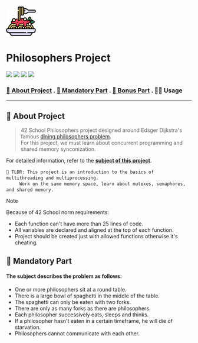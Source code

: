 <a name="readme-top"></a>
<div aling="center">
  <!-- logo-->
  <a href="https://github.com/ybounite/Philosophers">
  <img src="README_files/logo.png" alt="Logo" width="80" height="80">
  </a>
 
  <!-- Project Name -->
  <h1>Philosophers Project</h1>
  
  <!-- Short Description -->
  <!-- Badges -->
  <p>
  <img src="https://img.shields.io/badge/score-108%20%2F%20100-success?style=for-the-badge" />
  <img src="https://img.shields.io/github/repo-size/ybounite/Philosophers?style=for-the-badge&logo=github" />
  <img src="https://img.shields.io/github/languages/count/ybounite/Philosophers?style=for-the-badge&logo=" />
  <img src="https://img.shields.io/github/last-commit/ybounite/Philosophers?style=for-the-badge">
  <img src=>
  </p>
  <h3>
       <a href="#-about-project"> 📜 About Project</a>
    <span> . </span>
      <a href="#-mandatory-part">🔷 Mandatory Part</a>
    <span> . </span>
      <a href="#-bonus-part">🌟 Bonus Part</a>
    <span> . </span>
      <a herf="#usage"> 👨‍💻 Usage</a>
  </h3>
</div>

---
  ## 📜 About Project
>42 School Philosophers project designed around Edsger Dijkstra's famous [dining philosophers problem](https://en.wikipedia.org/wiki/Dining_philosophers_problem). \
> For this project, we must learn about concurrent programming and shared memory synconization.


For detailed information, refer to the [**subject of this project**](README_files/philo_subject.pdf).

	🚀 TLDR: This project is an introduction to the basics of multithreading and multiprocessing.
    	 Work on the same memory space, learn about mutexes, semaphores, and shared memory.
> [!NOTE]  
> Because of 42 School norm requirements:
> * Each function can't have more than 25 lines of code.
> * All variables are declared and aligned at the top of each function.
> * Project should be created just with allowed functions otherwise it's cheating.

## 🔷 Mandatory Part

#### The subject describes the problem as follows:

* One or more philosophers sit at a round table.
* There is a large bowl of spaghetti in the middle of the table.
* The spaghetti can only be eaten with two forks.
* There are only as many forks as there are philosophers.
* Each philosopher successively eats, sleeps and thinks.
* If a philosopher hasn't eaten in a certain timeframe, he will die of starvation.
* Philosophers cannot communicate with each other.

